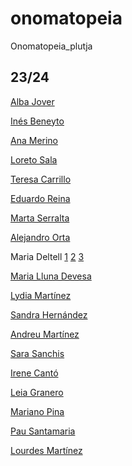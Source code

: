 # onomatopeia
Onomatopeia_plutja

## 23/24
[Alba Jover](https://github.com/albajota/onomatopeyas_pde)

[Inés Beneyto](https://github.com/beneytoines/p1_beneytoines_onomatopeia) 

[Ana Merino](https://github.com/AnaMerinoCampos/01_onomatopeya)

[Loreto Sala](https://github.com/LoretoSE/Onomatopeia)

[Teresa Carrillo](https://github.com/Teresa7863/Type_writting_processing)

[Eduardo Reina](https://github.com/ReinaEdu/type_writter_processing)

[Marta Serralta](https://github.com/martaserralta/onomatopeia)

[Alejandro Orta](https://github.com/AlejandroOrtaJuan/Onomatopeya)

Maria Deltell [1](https://github.com/MARIAEASD/onomatopeya_boom1) [2](https://github.com/MARIAEASD/onomatopeya_boom2) [3](https://github.com/MARIAEASD/onomatopeya_boom3)

[Maria Lluna Devesa](https://github.com/marialluna/onomatopeia_mlluna)

[Lydia Martínez](https://github.com/lydiamrtz/onomatopeya_lydia)

[Sandra Hernández](https://github.com/sandrahernandez00/onomatopeia.git)

[Andreu Martínez](https://github.com/andreueasd/processing-dibuix)

[Sara Sanchis](https://github.com/SaraSanchis/Onomatopeya)

[Irene Cantó](https://github.com/ireneC77/Onomatopeya.git)

[Leia Granero](https://github.com/LeiaGranero/Onomatopeia_abeja)

[Mariano Pina](https://github.com/pinaam/onomatopeya)

[Pau Santamaria](https://github.com/Pau-so/p1_onomatopiea_pau_santamaria.git)

[Lourdes Martínez](https://github.com/Lourdesmarss/onomatopeya_lourdes_martinez)
